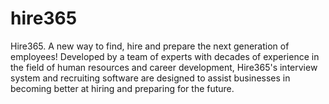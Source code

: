 # hire365

 Hire365. A new way to find, hire and prepare the next generation of employees! Developed by a team of experts with decades of experience in the field of human resources and career development, Hire365's interview system and recruiting software are designed to assist businesses in becoming better at hiring and preparing for the future.
